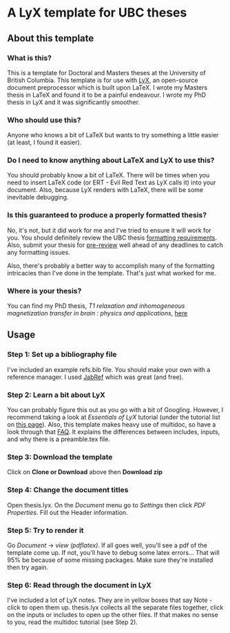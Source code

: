# A LyX template for UBC theses

## About this template

### What is this?
This is a template for Doctoral and Masters theses at the University of British Columbia. This template is for use with [LyX](https://www.lyx.org/), an open-source document preprocessor which is built upon LaTeX. I wrote my Masters thesis in LaTeX and found it to be a painful endeavour. I wrote my PhD thesis in LyX and it was significantly smoother.

### Who should use this?
Anyone who knows a bit of LaTeX but wants to try something a little easier (at least, I found it easier).

### Do I need to know anything about LaTeX and LyX to use this?
You should probably know a bit of LaTeX. There will be times when you need to insert LaTeX code (or ERT - Evil Red Text as LyX calls it) into your document. Also, because LyX renders with LaTeX, there will be some inevitable debugging.

### Is this guaranteed to produce a properly formatted thesis?
No, it's not, but it did work for me and I've tried to ensure it will work for you. You should definitely review the UBC thesis [formatting requirements](https://www.grad.ubc.ca/current-students/dissertation-thesis-preparation/formatting-requirements). Also, submit your thesis for [pre-review](https://www.grad.ubc.ca/current-students/dissertation-thesis-preparation/pre-reviews) well ahead of any deadlines to catch any formatting issues.

Also, there's probably a better way to accomplish many of the formatting intricacies than I've done in the template. That's just what worked for me.

### Where is your thesis?
You can find my PhD thesis, *T1 relaxation and inhomogeneous magnetization transfer in brain : physics and applications*, [here](https://dx.doi.org/10.14288/1.0375841)

## Usage
### Step 1: Set up a bibliography file
I've included an example refs.bib file. You should make your own with a reference manager. I used [JabRef](http://www.jabref.org/) which was great (and free).

### Step 2: Learn a bit about LyX
You can probably figure this out as you go with a bit of Googling. However, I recommend taking a look at *Essentials of LyX* tutorial (under the tutorial list on [this page](https://wiki.lyx.org/LyX/Tutorials)). Also, this template makes heavy use of multidoc, so have a look through that [FAQ](https://wiki.lyx.org/FAQ/Multidoc). It explains the differences between includes, inputs, and why there is a preamble.tex file.

### Step 3: Download the template
Click on **Clone or Download** above then **Download zip**

### Step 4: Change the document titles
Open thesis.lyx. On the *Document* menu go to *Settings* then click *PDF Properties*. Fill out the Header information.

### Step 5: Try to render it
Go *Document* -> *view (pdflatex)*. If all goes well, you'll see a pdf of the template come up. If not, you'll have to debug some latex errors... That will 95% be because of some missing packages. Make sure they're installed then try again.

### Step 6: Read through the document in LyX
I've included a lot of LyX notes. They are in yellow boxes that say Note - click to open them up. thesis.lyx collects all the separate files together, click on the inputs or includes to open up the other files. If that makes no sense to you, read the multidoc tutorial (see Step 2).
